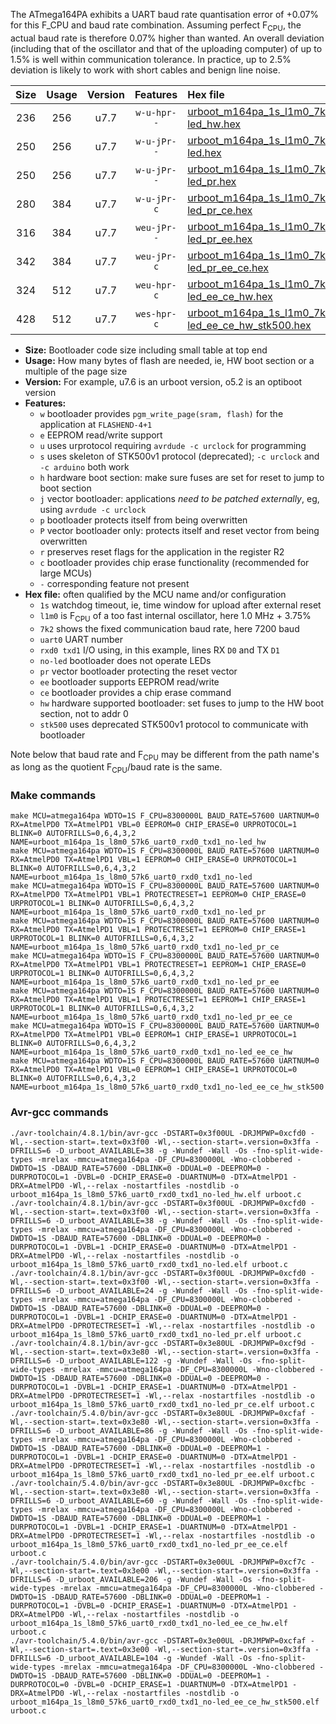 The ATmega164PA exhibits a UART baud rate quantisation error of +0.07% for this F_CPU and baud rate combination. Assuming perfect F<sub>CPU</sub>, the actual baud rate is therefore 0.07% higher than wanted. An overall deviation (including that of the oscillator and that of the uploading computer) of up to 1.5% is well within communication tolerance. In practice, up to 2.5% deviation is likely to work with short cables and benign line noise.

|Size|Usage|Version|Features|Hex file|
|:-:|:-:|:-:|:-:|:--|
|236|256|u7.7|`w-u-hpr--`|[urboot_m164pa_1s_l1m0_7k2_uart0_rxd0_txd1_no-led_hw.hex](https://raw.githubusercontent.com/stefanrueger/urboot.hex/main/mcus/atmega164pa/watchdog_1_s/internal_oscillator_l%2B3.75%25/%2B1m000000_hz/%2B%2B%2B7k2_baud/uart0_rxd0_txd1/no-led/urboot_m164pa_1s_l1m0_7k2_uart0_rxd0_txd1_no-led_hw.hex)|
|250|256|u7.7|`w-u-jPr--`|[urboot_m164pa_1s_l1m0_7k2_uart0_rxd0_txd1_no-led.hex](https://raw.githubusercontent.com/stefanrueger/urboot.hex/main/mcus/atmega164pa/watchdog_1_s/internal_oscillator_l%2B3.75%25/%2B1m000000_hz/%2B%2B%2B7k2_baud/uart0_rxd0_txd1/no-led/urboot_m164pa_1s_l1m0_7k2_uart0_rxd0_txd1_no-led.hex)|
|250|256|u7.7|`w-u-jPr--`|[urboot_m164pa_1s_l1m0_7k2_uart0_rxd0_txd1_no-led_pr.hex](https://raw.githubusercontent.com/stefanrueger/urboot.hex/main/mcus/atmega164pa/watchdog_1_s/internal_oscillator_l%2B3.75%25/%2B1m000000_hz/%2B%2B%2B7k2_baud/uart0_rxd0_txd1/no-led/urboot_m164pa_1s_l1m0_7k2_uart0_rxd0_txd1_no-led_pr.hex)|
|280|384|u7.7|`w-u-jPr-c`|[urboot_m164pa_1s_l1m0_7k2_uart0_rxd0_txd1_no-led_pr_ce.hex](https://raw.githubusercontent.com/stefanrueger/urboot.hex/main/mcus/atmega164pa/watchdog_1_s/internal_oscillator_l%2B3.75%25/%2B1m000000_hz/%2B%2B%2B7k2_baud/uart0_rxd0_txd1/no-led/urboot_m164pa_1s_l1m0_7k2_uart0_rxd0_txd1_no-led_pr_ce.hex)|
|316|384|u7.7|`weu-jPr--`|[urboot_m164pa_1s_l1m0_7k2_uart0_rxd0_txd1_no-led_pr_ee.hex](https://raw.githubusercontent.com/stefanrueger/urboot.hex/main/mcus/atmega164pa/watchdog_1_s/internal_oscillator_l%2B3.75%25/%2B1m000000_hz/%2B%2B%2B7k2_baud/uart0_rxd0_txd1/no-led/urboot_m164pa_1s_l1m0_7k2_uart0_rxd0_txd1_no-led_pr_ee.hex)|
|342|384|u7.7|`weu-jPr-c`|[urboot_m164pa_1s_l1m0_7k2_uart0_rxd0_txd1_no-led_pr_ee_ce.hex](https://raw.githubusercontent.com/stefanrueger/urboot.hex/main/mcus/atmega164pa/watchdog_1_s/internal_oscillator_l%2B3.75%25/%2B1m000000_hz/%2B%2B%2B7k2_baud/uart0_rxd0_txd1/no-led/urboot_m164pa_1s_l1m0_7k2_uart0_rxd0_txd1_no-led_pr_ee_ce.hex)|
|324|512|u7.7|`weu-hpr-c`|[urboot_m164pa_1s_l1m0_7k2_uart0_rxd0_txd1_no-led_ee_ce_hw.hex](https://raw.githubusercontent.com/stefanrueger/urboot.hex/main/mcus/atmega164pa/watchdog_1_s/internal_oscillator_l%2B3.75%25/%2B1m000000_hz/%2B%2B%2B7k2_baud/uart0_rxd0_txd1/no-led/urboot_m164pa_1s_l1m0_7k2_uart0_rxd0_txd1_no-led_ee_ce_hw.hex)|
|428|512|u7.7|`wes-hpr-c`|[urboot_m164pa_1s_l1m0_7k2_uart0_rxd0_txd1_no-led_ee_ce_hw_stk500.hex](https://raw.githubusercontent.com/stefanrueger/urboot.hex/main/mcus/atmega164pa/watchdog_1_s/internal_oscillator_l%2B3.75%25/%2B1m000000_hz/%2B%2B%2B7k2_baud/uart0_rxd0_txd1/no-led/urboot_m164pa_1s_l1m0_7k2_uart0_rxd0_txd1_no-led_ee_ce_hw_stk500.hex)|

- **Size:** Bootloader code size including small table at top end
- **Usage:** How many bytes of flash are needed, ie, HW boot section or a multiple of the page size
- **Version:** For example, u7.6 is an urboot version, o5.2 is an optiboot version
- **Features:**
  + `w` bootloader provides `pgm_write_page(sram, flash)` for the application at `FLASHEND-4+1`
  + `e` EEPROM read/write support
  + `u` uses urprotocol requiring `avrdude -c urclock` for programming
  + `s` uses skeleton of STK500v1 protocol (deprecated); `-c urclock` and `-c arduino` both work
  + `h` hardware boot section: make sure fuses are set for reset to jump to boot section
  + `j` vector bootloader: applications *need to be patched externally*, eg, using `avrdude -c urclock`
  + `p` bootloader protects itself from being overwritten
  + `P` vector bootloader only: protects itself and reset vector from being overwritten
  + `r` preserves reset flags for the application in the register R2
  + `c` bootloader provides chip erase functionality (recommended for large MCUs)
  + `-` corresponding feature not present
- **Hex file:** often qualified by the MCU name and/or configuration
  + `1s` watchdog timeout, ie, time window for upload after external reset
  + `l1m0` is F<sub>CPU</sub> of a too fast internal oscillator, here 1.0 MHz + 3.75%
  + `7k2` shows the fixed communication baud rate, here 7200 baud
  + `uart0` UART number
  + `rxd0 txd1` I/O using, in this example, lines RX `D0` and TX `D1`
  + `no-led` bootloader does not operate LEDs
  + `pr` vector bootloader protecting the reset vector
  + `ee` bootloader supports EEPROM read/write
  + `ce` bootloader provides a chip erase command
  + `hw` hardware supported bootloader: set fuses to jump to the HW boot section, not to addr 0
  + `stk500` uses deprecated STK500v1 protocol to communicate with bootloader


Note below that baud rate and F<sub>CPU</sub> may be different from the path name's as long as the quotient F<sub>CPU</sub>/baud rate is the same.

### Make commands
```
make MCU=atmega164pa WDTO=1S F_CPU=8300000L BAUD_RATE=57600 UARTNUM=0 RX=AtmelPD0 TX=AtmelPD1 VBL=0 EEPROM=0 CHIP_ERASE=0 URPROTOCOL=1 BLINK=0 AUTOFRILLS=0,6,4,3,2 NAME=urboot_m164pa_1s_l8m0_57k6_uart0_rxd0_txd1_no-led_hw
make MCU=atmega164pa WDTO=1S F_CPU=8300000L BAUD_RATE=57600 UARTNUM=0 RX=AtmelPD0 TX=AtmelPD1 VBL=1 EEPROM=0 CHIP_ERASE=0 URPROTOCOL=1 BLINK=0 AUTOFRILLS=0,6,4,3,2 NAME=urboot_m164pa_1s_l8m0_57k6_uart0_rxd0_txd1_no-led
make MCU=atmega164pa WDTO=1S F_CPU=8300000L BAUD_RATE=57600 UARTNUM=0 RX=AtmelPD0 TX=AtmelPD1 VBL=1 PROTECTRESET=1 EEPROM=0 CHIP_ERASE=0 URPROTOCOL=1 BLINK=0 AUTOFRILLS=0,6,4,3,2 NAME=urboot_m164pa_1s_l8m0_57k6_uart0_rxd0_txd1_no-led_pr
make MCU=atmega164pa WDTO=1S F_CPU=8300000L BAUD_RATE=57600 UARTNUM=0 RX=AtmelPD0 TX=AtmelPD1 VBL=1 PROTECTRESET=1 EEPROM=0 CHIP_ERASE=1 URPROTOCOL=1 BLINK=0 AUTOFRILLS=0,6,4,3,2 NAME=urboot_m164pa_1s_l8m0_57k6_uart0_rxd0_txd1_no-led_pr_ce
make MCU=atmega164pa WDTO=1S F_CPU=8300000L BAUD_RATE=57600 UARTNUM=0 RX=AtmelPD0 TX=AtmelPD1 VBL=1 PROTECTRESET=1 EEPROM=1 CHIP_ERASE=0 URPROTOCOL=1 BLINK=0 AUTOFRILLS=0,6,4,3,2 NAME=urboot_m164pa_1s_l8m0_57k6_uart0_rxd0_txd1_no-led_pr_ee
make MCU=atmega164pa WDTO=1S F_CPU=8300000L BAUD_RATE=57600 UARTNUM=0 RX=AtmelPD0 TX=AtmelPD1 VBL=1 PROTECTRESET=1 EEPROM=1 CHIP_ERASE=1 URPROTOCOL=1 BLINK=0 AUTOFRILLS=0,6,4,3,2 NAME=urboot_m164pa_1s_l8m0_57k6_uart0_rxd0_txd1_no-led_pr_ee_ce
make MCU=atmega164pa WDTO=1S F_CPU=8300000L BAUD_RATE=57600 UARTNUM=0 RX=AtmelPD0 TX=AtmelPD1 VBL=0 EEPROM=1 CHIP_ERASE=1 URPROTOCOL=1 BLINK=0 AUTOFRILLS=0,6,4,3,2 NAME=urboot_m164pa_1s_l8m0_57k6_uart0_rxd0_txd1_no-led_ee_ce_hw
make MCU=atmega164pa WDTO=1S F_CPU=8300000L BAUD_RATE=57600 UARTNUM=0 RX=AtmelPD0 TX=AtmelPD1 VBL=0 EEPROM=1 CHIP_ERASE=1 URPROTOCOL=0 BLINK=0 AUTOFRILLS=0,6,4,3,2 NAME=urboot_m164pa_1s_l8m0_57k6_uart0_rxd0_txd1_no-led_ee_ce_hw_stk500
```

### Avr-gcc commands
```
./avr-toolchain/4.8.1/bin/avr-gcc -DSTART=0x3f00UL -DRJMPWP=0xcfd0 -Wl,--section-start=.text=0x3f00 -Wl,--section-start=.version=0x3ffa -DFRILLS=6 -D_urboot_AVAILABLE=38 -g -Wundef -Wall -Os -fno-split-wide-types -mrelax -mmcu=atmega164pa -DF_CPU=8300000L -Wno-clobbered -DWDTO=1S -DBAUD_RATE=57600 -DBLINK=0 -DDUAL=0 -DEEPROM=0 -DURPROTOCOL=1 -DVBL=0 -DCHIP_ERASE=0 -DUARTNUM=0 -DTX=AtmelPD1 -DRX=AtmelPD0 -Wl,--relax -nostartfiles -nostdlib -o urboot_m164pa_1s_l8m0_57k6_uart0_rxd0_txd1_no-led_hw.elf urboot.c
./avr-toolchain/4.8.1/bin/avr-gcc -DSTART=0x3f00UL -DRJMPWP=0xcfd0 -Wl,--section-start=.text=0x3f00 -Wl,--section-start=.version=0x3ffa -DFRILLS=6 -D_urboot_AVAILABLE=38 -g -Wundef -Wall -Os -fno-split-wide-types -mrelax -mmcu=atmega164pa -DF_CPU=8300000L -Wno-clobbered -DWDTO=1S -DBAUD_RATE=57600 -DBLINK=0 -DDUAL=0 -DEEPROM=0 -DURPROTOCOL=1 -DVBL=1 -DCHIP_ERASE=0 -DUARTNUM=0 -DTX=AtmelPD1 -DRX=AtmelPD0 -Wl,--relax -nostartfiles -nostdlib -o urboot_m164pa_1s_l8m0_57k6_uart0_rxd0_txd1_no-led.elf urboot.c
./avr-toolchain/4.8.1/bin/avr-gcc -DSTART=0x3f00UL -DRJMPWP=0xcfd0 -Wl,--section-start=.text=0x3f00 -Wl,--section-start=.version=0x3ffa -DFRILLS=6 -D_urboot_AVAILABLE=24 -g -Wundef -Wall -Os -fno-split-wide-types -mrelax -mmcu=atmega164pa -DF_CPU=8300000L -Wno-clobbered -DWDTO=1S -DBAUD_RATE=57600 -DBLINK=0 -DDUAL=0 -DEEPROM=0 -DURPROTOCOL=1 -DVBL=1 -DCHIP_ERASE=0 -DUARTNUM=0 -DTX=AtmelPD1 -DRX=AtmelPD0 -DPROTECTRESET=1 -Wl,--relax -nostartfiles -nostdlib -o urboot_m164pa_1s_l8m0_57k6_uart0_rxd0_txd1_no-led_pr.elf urboot.c
./avr-toolchain/4.8.1/bin/avr-gcc -DSTART=0x3e80UL -DRJMPWP=0xcf9d -Wl,--section-start=.text=0x3e80 -Wl,--section-start=.version=0x3ffa -DFRILLS=6 -D_urboot_AVAILABLE=122 -g -Wundef -Wall -Os -fno-split-wide-types -mrelax -mmcu=atmega164pa -DF_CPU=8300000L -Wno-clobbered -DWDTO=1S -DBAUD_RATE=57600 -DBLINK=0 -DDUAL=0 -DEEPROM=0 -DURPROTOCOL=1 -DVBL=1 -DCHIP_ERASE=1 -DUARTNUM=0 -DTX=AtmelPD1 -DRX=AtmelPD0 -DPROTECTRESET=1 -Wl,--relax -nostartfiles -nostdlib -o urboot_m164pa_1s_l8m0_57k6_uart0_rxd0_txd1_no-led_pr_ce.elf urboot.c
./avr-toolchain/5.4.0/bin/avr-gcc -DSTART=0x3e80UL -DRJMPWP=0xcfaf -Wl,--section-start=.text=0x3e80 -Wl,--section-start=.version=0x3ffa -DFRILLS=6 -D_urboot_AVAILABLE=86 -g -Wundef -Wall -Os -fno-split-wide-types -mrelax -mmcu=atmega164pa -DF_CPU=8300000L -Wno-clobbered -DWDTO=1S -DBAUD_RATE=57600 -DBLINK=0 -DDUAL=0 -DEEPROM=1 -DURPROTOCOL=1 -DVBL=1 -DCHIP_ERASE=0 -DUARTNUM=0 -DTX=AtmelPD1 -DRX=AtmelPD0 -DPROTECTRESET=1 -Wl,--relax -nostartfiles -nostdlib -o urboot_m164pa_1s_l8m0_57k6_uart0_rxd0_txd1_no-led_pr_ee.elf urboot.c
./avr-toolchain/5.4.0/bin/avr-gcc -DSTART=0x3e80UL -DRJMPWP=0xcfbc -Wl,--section-start=.text=0x3e80 -Wl,--section-start=.version=0x3ffa -DFRILLS=6 -D_urboot_AVAILABLE=60 -g -Wundef -Wall -Os -fno-split-wide-types -mrelax -mmcu=atmega164pa -DF_CPU=8300000L -Wno-clobbered -DWDTO=1S -DBAUD_RATE=57600 -DBLINK=0 -DDUAL=0 -DEEPROM=1 -DURPROTOCOL=1 -DVBL=1 -DCHIP_ERASE=1 -DUARTNUM=0 -DTX=AtmelPD1 -DRX=AtmelPD0 -DPROTECTRESET=1 -Wl,--relax -nostartfiles -nostdlib -o urboot_m164pa_1s_l8m0_57k6_uart0_rxd0_txd1_no-led_pr_ee_ce.elf urboot.c
./avr-toolchain/5.4.0/bin/avr-gcc -DSTART=0x3e00UL -DRJMPWP=0xcf7c -Wl,--section-start=.text=0x3e00 -Wl,--section-start=.version=0x3ffa -DFRILLS=6 -D_urboot_AVAILABLE=206 -g -Wundef -Wall -Os -fno-split-wide-types -mrelax -mmcu=atmega164pa -DF_CPU=8300000L -Wno-clobbered -DWDTO=1S -DBAUD_RATE=57600 -DBLINK=0 -DDUAL=0 -DEEPROM=1 -DURPROTOCOL=1 -DVBL=0 -DCHIP_ERASE=1 -DUARTNUM=0 -DTX=AtmelPD1 -DRX=AtmelPD0 -Wl,--relax -nostartfiles -nostdlib -o urboot_m164pa_1s_l8m0_57k6_uart0_rxd0_txd1_no-led_ee_ce_hw.elf urboot.c
./avr-toolchain/5.4.0/bin/avr-gcc -DSTART=0x3e00UL -DRJMPWP=0xcfaf -Wl,--section-start=.text=0x3e00 -Wl,--section-start=.version=0x3ffa -DFRILLS=6 -D_urboot_AVAILABLE=104 -g -Wundef -Wall -Os -fno-split-wide-types -mrelax -mmcu=atmega164pa -DF_CPU=8300000L -Wno-clobbered -DWDTO=1S -DBAUD_RATE=57600 -DBLINK=0 -DDUAL=0 -DEEPROM=1 -DURPROTOCOL=0 -DVBL=0 -DCHIP_ERASE=1 -DUARTNUM=0 -DTX=AtmelPD1 -DRX=AtmelPD0 -Wl,--relax -nostartfiles -nostdlib -o urboot_m164pa_1s_l8m0_57k6_uart0_rxd0_txd1_no-led_ee_ce_hw_stk500.elf urboot.c
```

